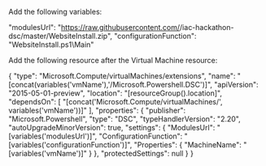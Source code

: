 Add the following variables:

"modulesUrl": "https://raw.githubusercontent.com/<github-username>/iac-hackathon-dsc/master/WebsiteInstall.zip",
"configurationFunction": "WebsiteInstall.ps1\\Main"


Add the following resource after the Virtual Machine resource:

{
      "type": "Microsoft.Compute/virtualMachines/extensions",
      "name": "[concat(variables('vmName'),'/Microsoft.Powershell.DSC')]",
      "apiVersion": "2015-05-01-preview",
      "location": "[resourceGroup().location]",
      "dependsOn": [
        "[concat('Microsoft.Compute/virtualMachines/', variables('vmName'))]"
      ],
      "properties": {
        "publisher": "Microsoft.Powershell",
        "type": "DSC",
        "typeHandlerVersion": "2.20",
        "autoUpgradeMinorVersion": true,
        "settings": {
          "ModulesUrl": "[variables('modulesUrl')]",
          "ConfigurationFunction": "[variables('configurationFunction')]",
          "Properties": {
            "MachineName": "[variables('vmName')]"
          }
        },
        "protectedSettings": null
      }
}